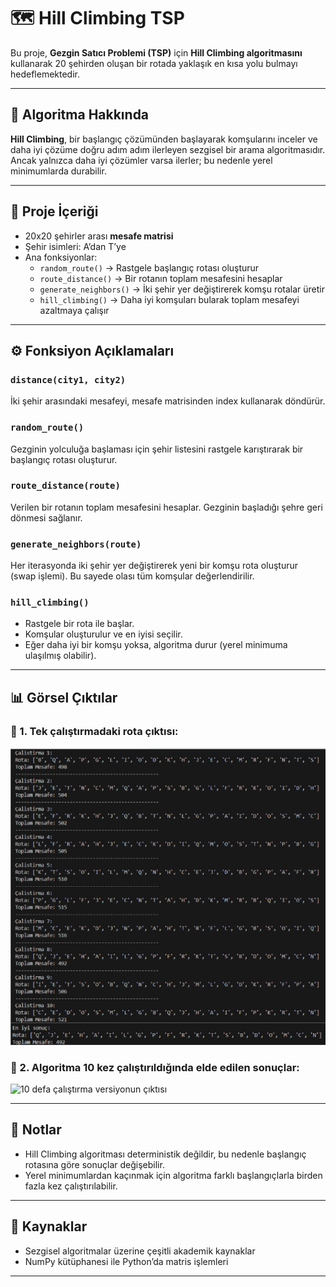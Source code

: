 # 🗺️ Hill Climbing TSP

Bu proje, **Gezgin Satıcı Problemi (TSP)** için **Hill Climbing algoritmasını** kullanarak 20 şehirden oluşan bir rotada yaklaşık en kısa yolu bulmayı hedeflemektedir.

---

## 🧠 Algoritma Hakkında

**Hill Climbing**, bir başlangıç çözümünden başlayarak komşularını inceler ve daha iyi çözüme doğru adım adım ilerleyen sezgisel bir arama algoritmasıdır. Ancak yalnızca daha iyi çözümler varsa ilerler; bu nedenle yerel minimumlarda durabilir.

---

## 📁 Proje İçeriği

- 20x20 şehirler arası **mesafe matrisi**
- Şehir isimleri: A’dan T’ye
- Ana fonksiyonlar:
  - `random_route()` → Rastgele başlangıç rotası oluşturur
  - `route_distance()` → Bir rotanın toplam mesafesini hesaplar
  - `generate_neighbors()` → İki şehir yer değiştirerek komşu rotalar üretir
  - `hill_climbing()` → Daha iyi komşuları bularak toplam mesafeyi azaltmaya çalışır

---

## ⚙️ Fonksiyon Açıklamaları

### `distance(city1, city2)`
İki şehir arasındaki mesafeyi, mesafe matrisinden index kullanarak döndürür.

### `random_route()`
Gezginin yolculuğa başlaması için şehir listesini rastgele karıştırarak bir başlangıç rotası oluşturur.

### `route_distance(route)`
Verilen bir rotanın toplam mesafesini hesaplar. Gezginin başladığı şehre geri dönmesi sağlanır.

### `generate_neighbors(route)`
Her iterasyonda iki şehir yer değiştirerek yeni bir komşu rota oluşturur (swap işlemi). Bu sayede olası tüm komşular değerlendirilir.

### `hill_climbing()`
- Rastgele bir rota ile başlar.
- Komşular oluşturulur ve en iyisi seçilir.
- Eğer daha iyi bir komşu yoksa, algoritma durur (yerel minimuma ulaşılmış olabilir).

---

## 📊 Görsel Çıktılar

### 🔹 1. Tek çalıştırmadaki rota çıktısı:
![İlk versiyonun çıktısı](hill_sehir_cikti.png)

### 🔹 2. Algoritma 10 kez çalıştırıldığında elde edilen sonuçlar:
![10 defa çalıştırma versiyonun çıktısı](hrandom3_cikti.png)

---

## 📝 Notlar

- Hill Climbing algoritması deterministik değildir, bu nedenle başlangıç rotasına göre sonuçlar değişebilir.
- Yerel minimumlardan kaçınmak için algoritma farklı başlangıçlarla birden fazla kez çalıştırılabilir.

---

## 📌 Kaynaklar
- Sezgisel algoritmalar üzerine çeşitli akademik kaynaklar
- NumPy kütüphanesi ile Python’da matris işlemleri

---










